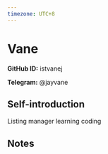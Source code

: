 ```yaml
---
timezone: UTC+8
---
```


# Vane

**GitHub ID:** istvanej

**Telegram:** @jayvane

## Self-introduction

Listing manager learning coding

## Notes

<!-- Content_START -->


<!-- Content_END -->
